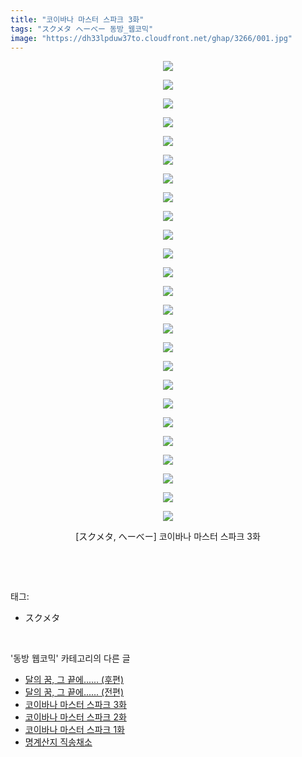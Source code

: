 ```yaml
---
title: "코이바나 마스터 스파크 3화"
tags: "スクメタ へーべー 동방_웹코믹"
image: "https://dh33lpduw37to.cloudfront.net/ghap/3266/001.jpg"
---
```

<div class="article">
<p style="text-align: center; clear: none; float: none;"><img src="{{ site.imgserver2 }}/ghap/3266/001.jpg"/></p>
<p style="text-align: center; clear: none; float: none;"><img src="{{ site.imgserver2 }}/ghap/3266/002.jpg"/></p>
<p style="text-align: center; clear: none; float: none;"><img src="{{ site.imgserver2 }}/ghap/3266/003.jpg"/></p>
<p style="text-align: center; clear: none; float: none;"><img src="{{ site.imgserver2 }}/ghap/3266/004.jpg"/></p>
<p style="text-align: center; clear: none; float: none;"><img src="{{ site.imgserver2 }}/ghap/3266/005.jpg"/></p>
<p style="text-align: center; clear: none; float: none;"><img src="{{ site.imgserver2 }}/ghap/3266/006.jpg"/></p>
<p style="text-align: center; clear: none; float: none;"><img src="{{ site.imgserver2 }}/ghap/3266/007.jpg"/></p>
<p style="text-align: center; clear: none; float: none;"><img src="{{ site.imgserver2 }}/ghap/3266/008.jpg"/></p>
<p style="text-align: center; clear: none; float: none;"><img src="{{ site.imgserver2 }}/ghap/3266/009.jpg"/></p>
<p style="text-align: center; clear: none; float: none;"><img src="{{ site.imgserver2 }}/ghap/3266/010.jpg"/></p>
<p style="text-align: center; clear: none; float: none;"><img src="{{ site.imgserver2 }}/ghap/3266/011.jpg"/></p>
<p style="text-align: center; clear: none; float: none;"><img src="{{ site.imgserver2 }}/ghap/3266/012.jpg"/></p>
<p style="text-align: center; clear: none; float: none;"><img src="{{ site.imgserver2 }}/ghap/3266/013.jpg"/></p>
<p style="text-align: center; clear: none; float: none;"><img src="{{ site.imgserver2 }}/ghap/3266/014.jpg"/></p>
<p style="text-align: center; clear: none; float: none;"><img src="{{ site.imgserver2 }}/ghap/3266/015.jpg"/></p>
<p style="text-align: center; clear: none; float: none;"><img src="{{ site.imgserver2 }}/ghap/3266/016.jpg"/></p>
<p style="text-align: center; clear: none; float: none;"><img src="{{ site.imgserver2 }}/ghap/3266/017.jpg"/></p>
<p style="text-align: center; clear: none; float: none;"><img src="{{ site.imgserver2 }}/ghap/3266/018.jpg"/></p>
<p style="text-align: center; clear: none; float: none;"><img src="{{ site.imgserver2 }}/ghap/3266/019.jpg"/></p>
<p style="text-align: center; clear: none; float: none;"><img src="{{ site.imgserver2 }}/ghap/3266/020.jpg"/></p>
<p style="text-align: center; clear: none; float: none;"><img src="{{ site.imgserver2 }}/ghap/3266/021.jpg"/></p>
<p style="text-align: center; clear: none; float: none;"><img src="{{ site.imgserver2 }}/ghap/3266/022.jpg"/></p>
<p style="text-align: center; clear: none; float: none;"><img src="{{ site.imgserver2 }}/ghap/3266/023.jpg"/></p>
<p style="text-align: center; clear: none; float: none;"><img src="{{ site.imgserver2 }}/ghap/3266/024.jpg"/></p>
<p style="text-align: center; clear: none; float: none;"><img src="{{ site.imgserver2 }}/ghap/3266/025.jpg"/></p>
<p style="text-align: center; clear: none; float: none;">[スクメタ, へーべー] 코이바나 마스터 스파크 3화</p>
<p><br/></p>
</div><br/>
<div class="tagTrail">
<p>태그: </p>
<ul>
<li>スクメタ</li>
</ul>
</div><br/>
<div class="another">
<p>'동방 웹코믹' 카테고리의 다른 글</p>
<ul>
<li><a href="/ghap_3270">달의 꿈, 그 끝에...... (후편)</a></li>
<li><a href="/ghap_3269">달의 꿈, 그 끝에...... (전편)</a></li>
<li><a href="/ghap_3266">코이바나 마스터 스파크 3화</a></li>
<li><a href="/ghap_3265">코이바나 마스터 스파크 2화</a></li>
<li><a href="/ghap_3264">코이바나 마스터 스파크 1화</a></li>
<li><a href="/ghap_3256">명계산지 직송채소</a></li>
</ul>
</div><br/>
<div class="cb_module cb_fluid">
<div class="cb_wrt cb_profile">
</div><!-- commentList close -->
</div><br/>
